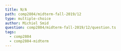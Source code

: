 ```yaml
---
title: N/A
path: comp2804/midterm-fall-2019/12
type: multiple-choice
author: Michiel Smid
question: comp2804/midterm-fall-2019/12/question.ts
tags:
  - comp2804
  - comp2804-midterm
---
```

